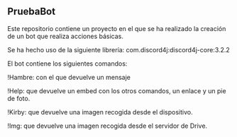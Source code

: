 ## PruebaBot

Este repositorio contiene un proyecto en el que se ha realizado la creación de un bot que realiza acciones básicas.

Se ha hecho uso de la siguiente librería: com.discord4j:discord4j-core:3.2.2

El bot contiene los siguientes comandos:

!Hambre: con el que devuelve un mensaje

!Help: que devuelve un embed con los otros comandos, un enlace y un pie de foto.

!Kirby: que devuelve una imagen recogida desde el dispositivo.

!Img: que devuelve una imagen recogida desde el servidor de Drive.
